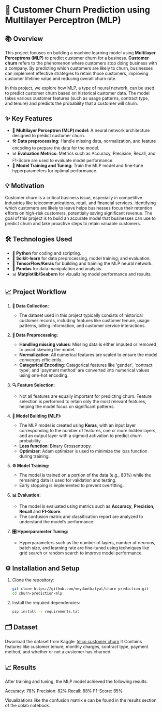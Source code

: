 # 🏦 Customer Churn Prediction using Multilayer Perceptron (MLP)

## 📚 Overview

This project focuses on building a machine learning model using **Multilayer Perceptrons (MLP)** to predict customer churn for a business. **Customer churn** refers to the phenomenon where customers stop doing business with a company. By predicting which customers are likely to churn, businesses can implement effective strategies to retain those customers, improving customer lifetime value and reducing overall churn rate.

In this project, we explore how MLP, a type of neural network, can be used to predict customer churn based on historical customer data. The model takes various customer features (such as usage patterns, contract type, and tenure) and predicts the probability that a customer will churn.

## ✨ Key Features
- 🧠 **Multilayer Perceptron (MLP) model:** A neural network architecture designed to predict customer churn.
- 🛠️ **Data preprocessing:** Handle missing data, normalization, and feature encoding to prepare the data for the model.
- 📊 **Evaluation Metrics:** Metrics such as Accuracy, Precision, Recall, and F1-Score are used to evaluate model performance.
- 🚀 **Model Training and Tuning:** Train the MLP model and fine-tune hyperparameters for optimal performance.

## 💡 Motivation

Customer churn is a critical business issue, especially in competitive industries like telecommunications, retail, and financial services. Identifying which customers are likely to leave helps businesses focus their retention efforts on high-risk customers, potentially saving significant revenue. The goal of this project is to build an accurate model that businesses can use to predict churn and take proactive steps to retain valuable customers.

## 🛠️ Technologies Used

- 🐍 **Python** for coding and scripting.
- 🔬 **Scikit-learn** for data preprocessing, model training, and evaluation.
- 🔗 **TensorFlow/Keras** for building and training the MLP neural network.
- 📑 **Pandas** for data manipulation and analysis.
- 📊 **Matplotlib/Seaborn** for visualizing model performance and results.

## 📈 Project Workflow

1. **📝 Data Collection:**
   - The dataset used in this project typically consists of historical customer records, including features like customer tenure, usage patterns, billing information, and customer service interactions.

2. **🧹 Data Preprocessing:**
   - **Handling missing values**: Missing data is either imputed or removed to avoid skewing the model.
   - **Normalization**: All numerical features are scaled to ensure the model converges efficiently.
   - **Categorical Encoding**: Categorical features like 'gender', 'contract type', and 'payment method' are converted into numerical values using one-hot encoding.

3. **🔍 Feature Selection:**
   - Not all features are equally important for predicting churn. Feature selection is performed to retain only the most relevant features, helping the model focus on significant patterns.

4. **🧠 Model Building (MLP):**
   - The MLP model is created using **Keras**, with an input layer corresponding to the number of features, one or more hidden layers, and an output layer with a sigmoid activation to predict churn probability.
   - **Loss function**: Binary Crossentropy.
   - **Optimizer**: Adam optimizer is used to minimize the loss function during training.

5. **⚙️ Model Training:**
   - The model is trained on a portion of the data (e.g., 80%) while the remaining data is used for validation and testing.
   - Early stopping is implemented to prevent overfitting.

6. **📊 Evaluation:**
   - The model is evaluated using metrics such as **Accuracy**, **Precision**, **Recall** and **F1-Score**.
   - The confusion matrix and classification report are analyzed to understand the model’s performance.

7. **🎛️ Hyperparameter Tuning:**
   - Hyperparameters such as the number of layers, number of neurons, batch size, and learning rate are fine-tuned using techniques like grid search or random search to improve model performance.

## ⚙️ Installation and Setup

1. Clone the repository:

   ```bash
   git clone https://github.com/veydantkatyal/churn-prediction.git
   cd churn-prediction-mlp

2. Install the required dependencies:

   ```bash
   pip install -r requirements.txt

## 🗂️ Dataset
Dwonload the dataset from Kaggle: [telco customer churn](https://www.kaggle.com/datasets/blastchar/telco-customer-churn)
It Contains features like customer tenure, monthly charges, contract type, payment method, and whether or not a customer has churned.

## 📈 Results
After training and tuning, the MLP model achieved the following results:

Accuracy: 78%
Precision: 82%
Recall: 88%
F1-Score: 85%

Visualizations like the confusion matrix e can be found in the results section of the colab notebook.
